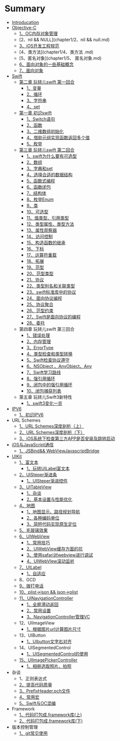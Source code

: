 # Summary

* [Introducation](README.md)
* [Objective-C](Objective-C.md)
  * [1、OC内存对象管理](chapter1/1、OC对象内存管理.md)
  * [2、nil && NULL](chapter1/2、nil && null.md)
  * [3、iOS开发工程规范](chapter1/3、iOS工程开发规范.md)
  * [4、类方法](chapter1/4、类方法 .md)
  * [5、匿名对象](chapter1/5、 匿名对象.md)
  * [6、面向对象的一些基础概念](chapter1/63001-gai-nian.md)
  * [7、面向对象](chapter1/73001-mian-xiang-dui-xiang.md)
* [Swift](swift.md)
  * [第二章 玩转儿swift 第一回合](swift/di-er-zhang-wan-zhuan-er-swift-di-yi-hui-he.md)
    * [1、变量](swift/di-er-zhang-wan-zhuan-er-swift-di-yi-hui-he/13001-bian-liang.md)
    * [2、循环](swift/di-er-zhang-wan-zhuan-er-swift-di-yi-hui-he/23001-xun-huan.md)
    * [3、字符串](swift/di-er-zhang-wan-zhuan-er-swift-di-yi-hui-he/33001-zi-fu-chuan.md)
    * [4、set](swift/di-er-zhang-wan-zhuan-er-swift-di-yi-hui-he/4set.md)
  * [第一章 初识swift](swift/di-yi-zhang-chu-shi-swift.md)
    * [1、Switch语句](swift/di-yi-zhang-chu-shi-swift/switchyu-ju.md)
    * [2、函数](swift/di-yi-zhang-chu-shi-swift/han-shu.md)
    * [3、二维数组初始化](swift/di-yi-zhang-chu-shi-swift/33001-er-wei-shu-zu-chu-shi-hua.md)
    * [4、借助元组实现函数返回多个值](swift/di-yi-zhang-chu-shi-swift/43001-jie-zhu-yuan-zu-shi-xian-han-shu-fan-hui-duo-ge-zhi.md)
    * [5、枚举](swift/di-yi-zhang-chu-shi-swift/53001-mei-ju.md)
  * [第三章 玩转儿swift 第二回合](swift/di-san-zhang-wan-zhuan-er-swift-di-er-hui-he.md)
    * [1、swift为什么要有可选型](swift/di-san-zhang-wan-zhuan-er-swift-di-er-hui-he/1swiftwei-shi-yao-yao-you-ke-xuan-xing.md)
    * [2、数组](swift/di-san-zhang-wan-zhuan-er-swift-di-er-hui-he/23001-shu-zu.md)
    * [3、字典和set](swift/di-san-zhang-wan-zhuan-er-swift-di-er-hui-he/33001-zi-dian-he-set.md)
    * [4、选择合适的数据结构](swift/di-san-zhang-wan-zhuan-er-swift-di-er-hui-he/43001-xuan-ze-he-shi-de-shu-ju-jie-gou.md)
    * [5、函数式编程](swift/di-san-zhang-wan-zhuan-er-swift-di-er-hui-he/53001-han-shu-shi-bian-cheng.md)
    * [6、函数闭包](swift/di-san-zhang-wan-zhuan-er-swift-di-er-hui-he/63001-han-shu-bi-bao.md)
    * [7、结构体](swift/di-san-zhang-wan-zhuan-er-swift-di-er-hui-he/73001-jie-gou-ti.md)
    * [8、枚举Enum](swift/di-san-zhang-wan-zhuan-er-swift-di-er-hui-he/83001-mei-ju-enum.md)
    * [9、类](swift/di-san-zhang-wan-zhuan-er-swift-di-er-hui-he/93001-lei.md)
    * [10、可选型](swift/di-san-zhang-wan-zhuan-er-swift-di-er-hui-he/103001-ke-xuan-xing.md)
    * [11、值类型、引用类型](swift/di-san-zhang-wan-zhuan-er-swift-di-er-hui-he/113001-zhi-lei-xing-3001-yin-yong-lei-xing.md)
    * [12、类型属性、类型方法](swift/di-san-zhang-wan-zhuan-er-swift-di-er-hui-he/123001-lei-xing-shu-xing-3001-lei-xing-fang-fa.md)
    * [13、属性观察器](swift/di-san-zhang-wan-zhuan-er-swift-di-er-hui-he/133001-shu-xing-guan-cha-qi.md)
    * [14、访问控制](swift/di-san-zhang-wan-zhuan-er-swift-di-er-hui-he/143001-yan-chi-shu-xing.md)
    * [15、构造函数的继承](swift/di-san-zhang-wan-zhuan-er-swift-di-er-hui-he/153001-gou-zao-han-shu-de-ji-cheng.md)
    * [16、下标](swift/di-san-zhang-wan-zhuan-er-swift-di-er-hui-he/16.md)
    * [17、运算符重载](swift/di-san-zhang-wan-zhuan-er-swift-di-er-hui-he/173001-yun-suan-fu-zhong-zai.md)
    * [18、拓展](swift/di-san-zhang-wan-zhuan-er-swift-di-er-hui-he/183001-tuo-zhan.md)
    * [19、范型](swift/di-san-zhang-wan-zhuan-er-swift-di-er-hui-he/193001-fan-xing.md)
    * [20、范型类型](swift/di-san-zhang-wan-zhuan-er-swift-di-er-hui-he/203001-fan-xing-lei-xing.md)
    * [21、协议](swift/di-san-zhang-wan-zhuan-er-swift-di-er-hui-he/213001-xie-yi.md)
    * [22、类型别名和关联类型](swift/di-san-zhang-wan-zhuan-er-swift-di-er-hui-he/223001-lei-xing-bie-ming-he-guan-lian-lei-xing.md)
    * [23、swift标准库中的协议](swift/di-san-zhang-wan-zhuan-er-swift-di-er-hui-he/23.md)
    * [24、面向协议编程](swift/di-san-zhang-wan-zhuan-er-swift-di-er-hui-he/243001-mian-xiang-xie-yi-bian-cheng.md)
    * [25、协议聚合](swift/di-san-zhang-wan-zhuan-er-swift-di-er-hui-he/253001-xie-yi-ju-he.md)
    * [26、范型约束](swift/di-san-zhang-wan-zhuan-er-swift-di-er-hui-he/263001-fan-xing-yue-shu.md)
    * [27、Swift是面向协议的编程](swift/di-san-zhang-wan-zhuan-er-swift-di-er-hui-he/27swiftshi-mian-xiang-xie-yi-de-bian-cheng.md)
    * [28、委托](swift/di-san-zhang-wan-zhuan-er-swift-di-er-hui-he/283001-wei-tuo.md)
  * 第四章 玩转儿swift 第三回合
    * [1、错误处理](swift/13001-cuo-wu-chu-li.md)
    * [2、内存管理](swift/23001-nei-cun-guan-li.md)
    * [3、ErrorType](swift/3errortype.md)
    * [4、类型检查和类型转换](swift/43001-lei-xing-jian-cha-he-lei-xing-zhuan-huan.md)
    * [5、Swift检查协议遵守](swift/5swiftjian-cha-xie-yi-zun-shou.md)
    * [6、NSObject 、AnyObject、Any](swift/6nsobject-anyobjectany.md)
    * [7、Swift学习路线](swift/7swiftxue-xi-lu-xian.md)
    * [8、强引用循环](swift/83001-qiang-yin-yong-xun-huan.md)
    * [9、闭包中的强引用循环](swift/93001-bi-bao-zhong-de-qiang-yin-yong-xun-huan.md)
    * [10、闭包捕获列表](swift/103001-bi-bao-bu-huo-lie-biao.md)
  * 第五章 玩转儿Swift3新特性
    * [1、swift3变化一览](swift/1swift3bian-hua-yi-lan.md)
* [IPV6](ipv6.md)
  * [1、初识IPV6](ipv6/13001-chu-shi-ipv6.md)
* URL Schemes
  * [1、URL Schemes深度剖析（上）](1url-schemesshen-du-pou-xi-ff08-shang-ff09.md)
  * [2、URL Schemes深度剖析（下）](2url-schemesshen-du-pou-xi-ff08-xia-ff09.md)
  * [3、iOS系统下检查第三方APP是否安装及跳转启动](3iosxi-tong-xia-jian-cha-di-san-fang-app-shi-fou-an-zhuang-ji-tiao-zhuan-qi-dong.md)
* [iOS与JavaScript通信](iosyu-javascript-tong-xin.md)
  * [1、JSBind&& WebViewJavascriptBridge](1jsbindandand-webviewjavascriptbridge.md)
* [UIKit](uikit.md)
  * [1、富文本](uikit/13001-fu-wen-ben.md)
    * [1、玩转UILabel富文本](uikit/13001-fu-wen-ben/13001-wan-zhuan-uilabel-fu-wen-ben.md)
  * [2、UISteper渐进条](uisteperjian-jin-tiao.md)
    * [1、UISteper渐进控件](uisteperjian-jin-tiao/1uisteperjian-jin-kong-jian.md)
  * [3、UITableView](uitableview.md)
    * [1、杂谈](uitableview/13001-za-tan.md)
    * [2、基本设置与性能优化](uitableview/23001-ji-ben-she-zhi-yu-xing-neng-you-hua.md)
  * [4、地图](di-tu.md)
    * [1、地图显示、路径规划导航](13001-di-tu-xian-shi-3001-lu-jing-gui-hua-dao-hang.md)
    * [2、各种编码单位](23001-ge-zhong-bian-ma-dan-wei.md)
    * [3、简短代码实现原生定位](33001-jian-duan-dai-ma-shi-xian-yuan-sheng-ding-wei.md)
  * [5、毛玻璃效果](uikit/53001-mao-bo-li-xiao-guo.md)
  * [6、UIWebView](uikit/6uiwebview.md)
    * [1、常用技巧](uikit/6uiwebview/13001-chang-yong-ji-qiao.md)
    * [2、UIWebView缓存方面的坑](uikit/6uiwebview/2uiwebviewhuan-cun-fang-mian-de-keng.md)
    * [3、使用safari对webview进行调试](uikit/6uiwebview/33001-shi-yong-safari-dui-webview-jin-xing-diao-shi.md)
    * [4、UIWebVIew滚动监听](uikit/6uiwebview/4uiwebviewgun-dong-jian-ting.md)
  * [7、UILabel](uikit/uilabel.md)
    * [1、自适应](uikit/uilabel/13001-zi-shi-ying.md)
  * 8、GCD
  * [9、拨打电话](uikit/93001-bo-da-dian-hua.md)
  * [10、plist-&gt;json && json-&gt;plist](uikit/10plist-json-andand-json-plist.md)
  * [11、UINavigationController](uikit/11uinavigationcontroller.md)
    * [1、全屏滑动返回](uikit/11uinavigationcontroller/13001-quan-ping-hua-dong-fan-hui.md)
    * [2、常用设置](uikit/11uinavigationcontroller/23001-chang-yong-she-zhi.md)
    * [3、NavigationController管理VC](uikit/11uinavigationcontroller/3navigationcontrollerguan-li-vc.md)
  * 12、UIImageView
    * [1、根据图片url计算图片尺寸](uikit/13001-gen-ju-tu-pian-url-ji-suan-tu-pian-chi-cun.md)
  * 13、UIButton
    * [1、UIbutton文字右对齐](uikit/1uibuttonwen-zi-you-dui-qi.md)
  * 14、UISegmentedControl
    * [1、UISegmentedControl的使用](uikit/1uisegmentedcontrolde-shi-yong.md)
  * [15、UIImagePickerController](uikit/15uiimagepickercontroller.md)
    * [1、相册选取照片、拍照](uikit/15uiimagepickercontroller/13001-xiang-ce-xuan-qu-zhao-pian-3001-pai-zhao.md)
* 杂谈
  * 1、正则表达式
  * [2、提高代码质量](23001-ti-gao-dai-ma-zhi-liang.md)
  * [3、PrefixHeader.pch文件](3prefixheaderpchwen-jian.md)
  * [4、常用宏](43001-chang-yong-hong.md)
  * [5、Swift与OC混编](5swiftyu-oc-hun-bian.md)
* Framework
  * [1、代码打包成.framework库\(上\)](13001-dai-ma-da-bao-6210-framework-5e9328-4e0a29.md)
  * [2、代码打包成.framework库\(下\)](23001-dai-ma-da-bao-6210-framework-5e9328-4e0b29.md)
* 版本控制管理
  * [1、git常见使用](1gitchang-jian-shi-yong.md)

